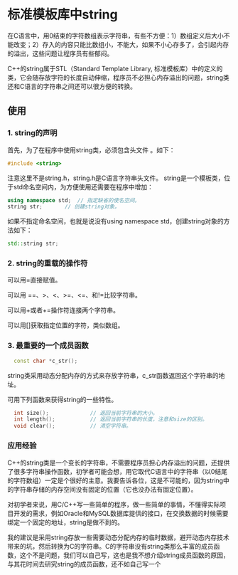 # 标准模板库中string

在C语言中，用0结束的字符数组表示字符串，有些不方便：1）数组定义后大小不能改变；2）存入的内容只能比数组小，不能大，如果不小心存多了，会引起内存的溢出，这些问题让程序员有些郁闷。

C++的string属于STL（Standard Template Library, 标准模板库）中的定义的类，它会随存放字符的长度自动伸缩，程序员不必担心内存溢出的问题，string类还和C语言的字符串之间还可以很方便的转换。

## 使用

### 1. string的声明

首先，为了在程序中使用string类，必须包含头文件 <string>。如下：
```c++
#include <string>
```
注意这里不是string.h，string.h是C语言字符串头文件。
string是一个模板类，位于std命名空间内，为方便使用还需要在程序中增加：

```c++
using namespace std;  // 指定缺省的使名空间。
string str;       // 创建string对象。
```
如果不指定命名空间，也就是说没有using namespace std，创建string对象的方法如下：
```c++
std::string str;
```

### 2. string的重载的操作符
可以用=直接赋值。

可以用 ==、>、<、>=、<=、和!=比较字符串。

可以用+或者+=操作符连接两个字符串。

可以用[]获取指定位置的字符，类似数组。

### 3. 最重要的一个成员函数
```c++
  const char *c_str();
```
string类采用动态分配内存的方式来存放字符串，c_str函数返回这个字符串的地址。

可用下列函数来获得string的一些特性。
```c++
  int size();             // 返回当前字符串的大小。
  int length();           // 返回当前字符串的长度，注意和size的区别。
  void clear();           // 清空字符串。
```

### 应用经验
C++的string类是一个变长的字符串，不需要程序员担心内存溢出的问题，还提供了很多字符串操作函数，初学者可能会想，用它取代C语言中的字符串（以0结尾的字符数组）一定是个很好的主意。我要告诉各位，这是不可能的，因为string中的字符串存储的内存空间没有固定的位置（它也没办法有固定位置）。

对初学者来说，用C/C++写一些简单的程序，做一些简单的事情，不懂得实际项目开发的需求，例如Oracle和MySQL数据库提供的接口，在交换数据的时候需要绑定一个固定的地址，string是做不到的。

我的建议是采用string存放一些需要动态分配内存的临时数据，避开动态内存技术带来的坑，然后转换为C的字符串。C的字符串没有string类那么丰富的成员函数，这个不是问题，我们可以自己写，这也是我不想介绍string成员函数的原因，与其花时间去研究string的成员函数，还不如自己写一个